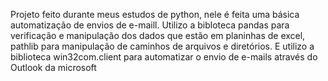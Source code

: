 Projeto feito durante meus estudos de python, nele é feita uma básica automatização de envios de e-maill. 
Utilizo a bibloteca pandas para verificação e manipulação dos dados que estão em planinhas de excel, pathlib para manipulação de caminhos de arquivos e diretórios.
E utilizo a biblioteca win32com.client para automatizar o envio de e-mails através do Outlook da microsoft

